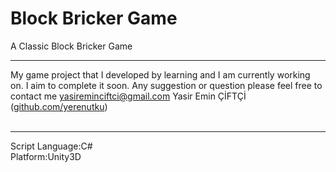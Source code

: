 Block Bricker Game
===========
A Classic Block Bricker Game
<br><hr>
My game project that I developed by learning and I am currently working on. I aim to complete it soon.
Any suggestion or question please feel free to contact me yasireminciftci@gmail.com
Yasir Emin ÇİFTÇİ (<a href="https://github.com/Ysiremin">github.com/yerenutku</a>)<br>
<br>
<hr>
Script Language:C#<br>
Platform:Unity3D<br>
